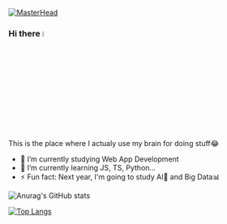 [![MasterHead](C:\Users\andre\Desktop\banner.jpg)](https://github.com/MarcoteRL)

### Hi there <a href="https://www.gautamkrishnar.com/"><img src="https://media.giphy.com/media/hvRJCLFzcasrR4ia7z/giphy.gif" width="5%"></a>    

This is the place where I actualy use my brain for doing stuff😂

- 🔭 I’m currently studying Web App Development
- 🌱 I’m currently learning JS, TS, Python...
- ⚡ Fun fact: Next year, I'm going to study AI🤖 and Big Data📊

![Anurag's GitHub stats](https://github-readme-stats.vercel.app/api?username=MarcoteRL&show_icons=true&theme=tokyonight)

[![Top Langs](https://github-readme-stats.vercel.app/api/top-langs/?username=MarcoteRL&layout=compact)](https://github.com/anuraghazra/github-readme-stats)
